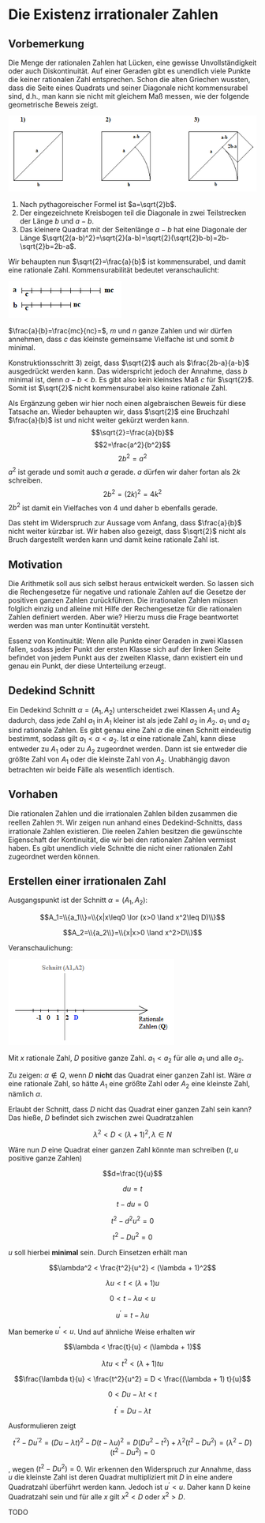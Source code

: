 # Die Existenz irrationaler Zahlen
## Vorbemerkung
Die Menge der rationalen Zahlen hat Lücken, eine gewisse Unvollständigkeit oder auch Diskontinuität. Auf einer Geraden gibt es unendlich viele Punkte die keiner rationalen Zahl entsprechen. Schon die alten Griechen wussten, dass die Seite eines Quadrats und seiner Diagonale nicht kommensurabel sind, d.h., man kann sie nicht mit gleichem Maß messen, wie der folgende geometrische Beweis zeigt.

![FRACT1](./2_proof.png)

1) Nach pythagoreischer Formel ist $a=\sqrt{2}b$.
2) Der eingezeichnete Kreisbogen teil die Diagonale in zwei Teilstrecken der Länge $b$ und $a-b$.
3) Das kleinere Quadrat mit der Seitenlänge $a-b$ hat eine Diagonale der Länge $\sqrt{2(a-b)^2}=\sqrt{2}(a-b)=\sqrt{2}(\sqrt{2}b-b)=2b-\sqrt{2}b=2b-a$.

Wir behaupten nun $\sqrt{2}=\frac{a}{b}$ ist kommensurabel, und damit eine rationale Zahl. Kommensurabilität bedeutet veranschaulicht:

![FRACT1](./3_commensurable.png)

$\frac{a}{b}=\frac{mc}{nc}=$, $m$ und $n$ ganze Zahlen und wir dürfen annehmen, dass $c$ das kleinste gemeinsame Vielfache ist und somit $b$ minimal.

Konstruktionsschritt 3) zeigt, dass $\sqrt{2}$ auch als $\frac{2b-a}{a-b}$ ausgedrückt werden kann. Das widerspricht jedoch der Annahme, dass $b$ minimal ist, denn $a-b < b$. Es gibt also kein kleinstes Maß $c$ für $\sqrt{2}$. Somit ist $\sqrt{2}$ nicht kommensurabel also keine rationale Zahl.

Als Ergänzung geben wir hier noch einen algebraischen Beweis für diese Tatsache an. Wieder behaupten wir, dass $\sqrt{2}$ eine Bruchzahl $\frac{a}{b}$ ist und nicht weiter gekürzt werden kann.
$$\sqrt{2}=\frac{a}{b}$$
$$2=\frac{a^2}{b^2}$$
$$2b^2=a^2$$ $a^2$ ist gerade und somit auch $a$ gerade. $a$ dürfen wir daher fortan als $2k$ schreiben.
$$2b^2=(2k)^2=4k^2$$ $2b^2$ ist damit ein Vielfaches von 4 und daher b ebenfalls gerade.

Das steht im Widerspruch zur Aussage vom Anfang, dass $\frac{a}{b}$ nicht weiter kürzbar ist. Wir haben also gezeigt, dass $\sqrt{2}$ nicht als Bruch dargestellt werden kann und damit keine rationale Zahl ist.

## Motivation

Die Arithmetik soll aus sich selbst heraus entwickelt werden. So lassen sich die Rechengesetze für negative und rationale Zahlen auf die Gesetze der positiven ganzen Zahlen zurückführen. Die irrationalen Zahlen müssen folglich einzig und alleine mit Hilfe der Rechengesetze für die rationalen Zahlen definiert werden. Aber wie? Hierzu muss die Frage beantwortet werden was man unter Kontinuität versteht.

Essenz von Kontinuität: Wenn alle Punkte einer Geraden in zwei Klassen fallen, sodass jeder Punkt der ersten Klasse sich auf der linken Seite befindet von jedem Punkt aus der zweiten Klasse, dann existiert ein und genau ein Punkt, der diese Unterteilung erzeugt.

## Dedekind Schnitt

Ein Dedekind Schnitt $\alpha = (A_1,A_2)$ unterscheidet zwei Klassen $A_1$ und $A_2$ dadurch, dass jede Zahl $a_1$ in $A_1$ kleiner ist als jede Zahl $a_2$ in $A_2$. $a_1$ und $a_2$ sind rationale Zahlen. Es gibt genau eine Zahl $\alpha$ die einen Schnitt eindeutig bestimmt, sodass gilt $a_1 < \alpha < a_2$. Ist $\alpha$ eine rationale Zahl, kann diese entweder zu $A_1$ oder zu $A_2$ zugeordnet werden. Dann ist sie entweder die größte Zahl von $A_1$ oder die kleinste Zahl von $A_2$. Unabhängig davon betrachten wir beide Fälle als wesentlich identisch.

## Vorhaben

Die rationalen Zahlen und die irrationalen Zahlen bilden zusammen die reellen Zahlen $\Re$. Wir zeigen nun anhand eines Dedekind-Schnitts, dass irrationale Zahlen existieren. Die reelen Zahlen besitzen die gewünschte Eigenschaft der Kontinuität, die wir bei den rationalen Zahlen vermisst haben. Es gibt unendlich viele Schnitte die nicht einer rationalen Zahl zugeordnet werden können.

## Erstellen einer irrationalen Zahl

Ausgangspunkt ist der Schnitt $\alpha = (A_1,A_2)$:

$$A_1=\\{a_1\\}=\\{x|x\leq0 \lor (x>0 \land x^2\leq D)\\}$$

$$A_2=\\{a_2\\}=\\{x|x>0 \land x^2>D\\}$$

Veranschaulichung:

![FRACT1](./1_cut.png)

Mit $x$ rationale Zahl, $D$ positive ganze Zahl. $a_1 < a_2$ für alle $a_1$ und alle $a_2$.

Zu zeigen: $\alpha \notin Q$, wenn $D$ **nicht** das Quadrat einer ganzen Zahl ist. Wäre $\alpha$ eine rationale Zahl, so hätte $A_1$ eine größte Zahl oder $A_2$ eine kleinste Zahl, nämlich $\alpha$.

Erlaubt der Schnitt, dass $D$ nicht das Quadrat einer ganzen Zahl sein kann? Das hieße, $D$ befindet sich zwischen zwei Quadratzahlen

$$\lambda^2 < D < (\lambda + 1)^2, \lambda \in N$$

Wäre nun $D$ eine Quadrat einer ganzen Zahl könnte man schreiben ($t, u$ positive ganze Zahlen)

$$d=\frac{t}{u}$$

$$du=t$$

$$t-du=0$$

$$t^2-d^2u^2=0$$

$$t^2-Du^2=0$$

$u$ soll hierbei **minimal** sein. Durch Einsetzen erhält man

$$\lambda^2 < \frac{t^2}{u^2} < (\lambda + 1)^2$$

$$\lambda u < t < (\lambda + 1)u$$

$$0 < t - \lambda u < u$$

$$u^{'} = t - \lambda u$$

Man bemerke $u^{'} < u$. Und auf ähnliche Weise erhalten wir

$$\lambda < \frac{t}{u} < (\lambda + 1)$$

$$\lambda tu < t^2 < (\lambda + 1) tu$$

$$\frac{\lambda t}{u} < \frac{t^2}{u^2} = D < \frac{(\lambda + 1) t}{u}$$

$$0 < Du - \lambda t < t$$

$$t^{'} = Du - \lambda t$$

Ausformulieren zeigt

$$t^{'2} - Du^{'2} = (Du - \lambda t)^2 - D(t - \lambda u)^2 = D(Du^2 - t^2) + \lambda^2(t^2 - Du^2) = (\lambda^2 - D)(t^2-Du^2)=0$$

, wegen $(t^2-Du^2)=0$. Wir erkennen den Widerspruch zur Annahme, dass $u$ die kleinste Zahl ist deren Quadrat multipliziert mit $D$ in eine andere Quadratzahl überführt werden kann. Jedoch ist $u^{'} < u$. Daher kann D keine Quadratzahl sein und für alle $x$ gilt $x^2 < D$ oder $x^2>D$.

TODO
